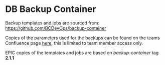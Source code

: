 # DB Backup Container

Backup templates and jobs are sourced from: https://github.com/BCDevOps/backup-container

Copies of the parameters used for the backups can be found on the teams Confluence page [here](https://apps.nrs.gov.bc.ca/int/confluence/display/DEVGUILD/Database+Backups), this is limited to team member access only.

EPIC copies of the templates and jobs are based on *backup-container* tag **2.1.1**
